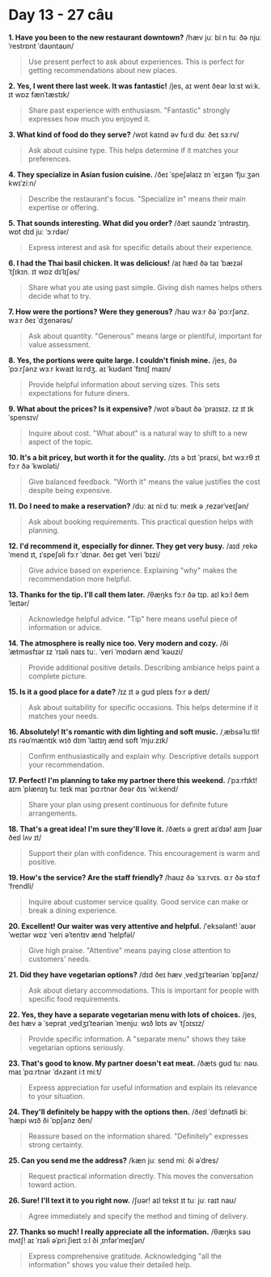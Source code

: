 # Day 13 - 27 câu

**1. Have you been to the new restaurant downtown?**
/hæv juː biːn tuː ðə njuː ˈrestrɒnt ˈdaʊntaʊn/
> Use present perfect to ask about experiences. This is perfect for getting recommendations about new places.

**2. Yes, I went there last week. It was fantastic!**
/jes, aɪ went ðeər lɑːst wiːk. ɪt wɒz fænˈtæstɪk/
> Share past experience with enthusiasm. "Fantastic" strongly expresses how much you enjoyed it.

**3. What kind of food do they serve?**
/wɒt kaɪnd əv fuːd duː ðeɪ sɜːrv/
> Ask about cuisine type. This helps determine if it matches your preferences.

**4. They specialize in Asian fusion cuisine.**
/ðeɪ ˈspeʃəlaɪz ɪn ˈeɪʒən ˈfjuːʒən kwɪˈziːn/
> Describe the restaurant's focus. "Specialize in" means their main expertise or offering.

**5. That sounds interesting. What did you order?**
/ðæt saʊndz ˈɪntrəstɪŋ. wɒt dɪd juː ˈɔːrdər/
> Express interest and ask for specific details about their experience.

**6. I had the Thai basil chicken. It was delicious!**
/aɪ hæd ðə taɪ ˈbæzəl ˈtʃɪkɪn. ɪt wɒz dɪˈlɪʃəs/
> Share what you ate using past simple. Giving dish names helps others decide what to try.

**7. How were the portions? Were they generous?**
/haʊ wɜːr ðə ˈpɔːrʃənz. wɜːr ðeɪ ˈdʒenərəs/
> Ask about quantity. "Generous" means large or plentiful, important for value assessment.

**8. Yes, the portions were quite large. I couldn't finish mine.**
/jes, ðə ˈpɔːrʃənz wɜːr kwaɪt lɑːrdʒ. aɪ ˈkʊdənt ˈfɪnɪʃ maɪn/
> Provide helpful information about serving sizes. This sets expectations for future diners.

**9. What about the prices? Is it expensive?**
/wɒt əˈbaʊt ðə ˈpraɪsɪz. ɪz ɪt ɪkˈspensɪv/
> Inquire about cost. "What about" is a natural way to shift to a new aspect of the topic.

**10. It's a bit pricey, but worth it for the quality.**
/ɪts ə bɪt ˈpraɪsi, bʌt wɜːrθ ɪt fɔːr ðə ˈkwɒləti/
> Give balanced feedback. "Worth it" means the value justifies the cost despite being expensive.

**11. Do I need to make a reservation?**
/duː aɪ niːd tuː meɪk ə ˌrezərˈveɪʃən/
> Ask about booking requirements. This practical question helps with planning.

**12. I'd recommend it, especially for dinner. They get very busy.**
/aɪd ˌrekəˈmend ɪt, ɪˈspeʃəli fɔːr ˈdɪnər. ðeɪ ɡet ˈveri ˈbɪzi/
> Give advice based on experience. Explaining "why" makes the recommendation more helpful.

**13. Thanks for the tip. I'll call them later.**
/θæŋks fɔːr ðə tɪp. aɪl kɔːl ðem ˈleɪtər/
> Acknowledge helpful advice. "Tip" here means useful piece of information or advice.

**14. The atmosphere is really nice too. Very modern and cozy.**
/ði ˈætməsfɪər ɪz ˈrɪəli naɪs tuː. ˈveri ˈmɒdərn ænd ˈkəʊzi/
> Provide additional positive details. Describing ambiance helps paint a complete picture.

**15. Is it a good place for a date?**
/ɪz ɪt ə ɡʊd pleɪs fɔːr ə deɪt/
> Ask about suitability for specific occasions. This helps determine if it matches your needs.

**16. Absolutely! It's romantic with dim lighting and soft music.**
/ˌæbsəˈluːtli! ɪts rəʊˈmæntɪk wɪð dɪm ˈlaɪtɪŋ ænd sɒft ˈmjuːzɪk/
> Confirm enthusiastically and explain why. Descriptive details support your recommendation.

**17. Perfect! I'm planning to take my partner there this weekend.**
/ˈpɜːrfɪkt! aɪm ˈplænɪŋ tuː teɪk maɪ ˈpɑːrtnər ðeər ðɪs ˈwiːkend/
> Share your plan using present continuous for definite future arrangements.

**18. That's a great idea! I'm sure they'll love it.**
/ðæts ə ɡreɪt aɪˈdɪə! aɪm ʃʊər ðeɪl lʌv ɪt/
> Support their plan with confidence. This encouragement is warm and positive.

**19. How's the service? Are the staff friendly?**
/haʊz ðə ˈsɜːrvɪs. ɑːr ðə stɑːf ˈfrendli/
> Inquire about customer service quality. Good service can make or break a dining experience.

**20. Excellent! Our waiter was very attentive and helpful.**
/ˈeksələnt! ˈaʊər ˈweɪtər wɒz ˈveri əˈtentɪv ænd ˈhelpfəl/
> Give high praise. "Attentive" means paying close attention to customers' needs.

**21. Did they have vegetarian options?**
/dɪd ðeɪ hæv ˌvedʒɪˈteəriən ˈɒpʃənz/
> Ask about dietary accommodations. This is important for people with specific food requirements.

**22. Yes, they have a separate vegetarian menu with lots of choices.**
/jes, ðeɪ hæv ə ˈseprət ˌvedʒɪˈteəriən ˈmenjuː wɪð lɒts əv ˈtʃɔɪsɪz/
> Provide specific information. A "separate menu" shows they take vegetarian options seriously.

**23. That's good to know. My partner doesn't eat meat.**
/ðæts ɡʊd tuː nəʊ. maɪ ˈpɑːrtnər ˈdʌzənt iːt miːt/
> Express appreciation for useful information and explain its relevance to your situation.

**24. They'll definitely be happy with the options then.**
/ðeɪl ˈdefɪnətli biː ˈhæpi wɪð ði ˈɒpʃənz ðen/
> Reassure based on the information shared. "Definitely" expresses strong certainty.

**25. Can you send me the address?**
/kæn juː send miː ði əˈdres/
> Request practical information directly. This moves the conversation toward action.

**26. Sure! I'll text it to you right now.**
/ʃʊər! aɪl tekst ɪt tuː juː raɪt naʊ/
> Agree immediately and specify the method and timing of delivery.

**27. Thanks so much! I really appreciate all the information.**
/θæŋks səʊ mʌtʃ! aɪ ˈrɪəli əˈpriːʃieɪt ɔːl ði ˌɪnfərˈmeɪʃən/
> Express comprehensive gratitude. Acknowledging "all the information" shows you value their detailed help.

